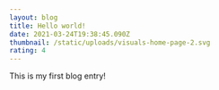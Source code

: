 ```yaml
---
layout: blog
title: Hello world!
date: 2021-03-24T19:38:45.090Z
thumbnail: /static/uploads/visuals-home-page-2.svg
rating: 4
---
```

This is my first blog entry!